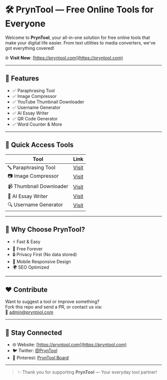 # 🛠️ PrynTool — Free Online Tools for Everyone

Welcome to **PrynTool**, your all-in-one solution for free online tools that make your digital life easier. From text utilities to media converters, we've got everything covered!

🌐 **Visit Now**: [https://pryntool.com](https://pryntool.com)

---

## 🚀 Features

- ✅ Paraphrasing Tool
- ✅ Image Compressor
- ✅ YouTube Thumbnail Downloader
- ✅ Username Generator
- ✅ AI Essay Writer
- ✅ QR Code Generator
- ✅ Word Counter & More

---

## 🔗 Quick Access Tools

| Tool | Link |
|------|------|
| 🔤 Paraphrasing Tool | [Visit](https://pryntool.com/paraphrasing-tool.html) |
| 📷 Image Compressor | [Visit](https://pryntool.com/image-compressor.html) |
| 📹 Thumbnail Downloader | [Visit](https://pryntool.com/youtube-thumbnail-downloader.html) |
| 🧠 AI Essay Writer | [Visit](https://pryntool.com/ai-essay-writer.html) |
| 🔍 Username Generator | [Visit](https://pryntool.com/username-generator.html) |

---

## 📌 Why Choose PrynTool?

- ⚡ Fast & Easy
- 💯 Free Forever
- 🔒 Privacy First (No data stored)
- 📱 Mobile Responsive Design
- 🌍 SEO Optimized

---

## ❤️ Contribute

Want to suggest a tool or improve something?  
Fork this repo and send a PR, or contact us via:  
📩 [admin@pryntool.com](mailto:admin@pryntool.com)

---

## 🔗 Stay Connected

- 🌐 Website: [https://pryntool.com](https://pryntool.com)
- 🐦 Twitter: [@PrynTool](https://twitter.com/)
- 📌 Pinterest: [PrynTool Board](https://pinterest.com/)

---

> ✨ Thank you for supporting **PrynTool** — Your everyday tool partner!
